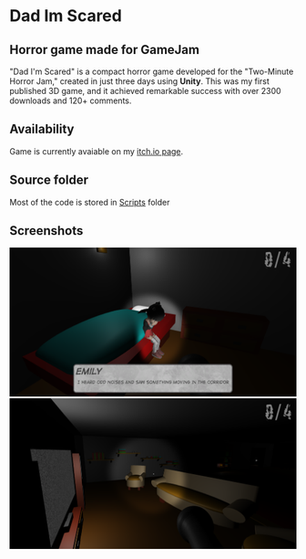 # Dad Im Scared
## Horror game made for GameJam
"Dad I'm Scared" is a compact horror game developed for the "Two-Minute Horror Jam," created in just three days using **Unity**. This was my first published 3D game, and it achieved remarkable success with over 2300 downloads and 120+ comments.
## Availability 
Game is currently avaiable on my [itch.io page](https://dotto4213.itch.io/dad-im-scared).
## Source folder
Most of the code is stored in [Scripts](Assets/Scripts) folder
## Screenshots
![Screenshot1](screens/screen1.png)
![Screenshot1](screens/screen2.png)
